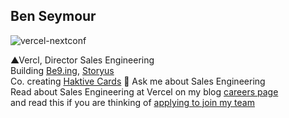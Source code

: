 ## Ben Seymour

![vercel-nextconf](https://res.cloudinary.com/benseymourcom/image/upload/v1741715425/vercel-nextconf-2024-trim2.jpg)

▲Vercl, Director Sales Engineering  
Building [Be9.ing](https://be9.ing), [Storyus](https://storyus.life)  
Co. creating [Haktive Cards](https://Haktive.cards)
💬 Ask me about Sales Engineering  
Read about Sales Engineering at Vercel on my blog [careers page]([https://benseymour.com/blog/2022-01-09-Notes-for-Job-Applicants)  
and read this if you are thinking of [applying to join my team](https://benseymour.com/blog/2022-01-09-Notes-for-Job-Applicants)  

